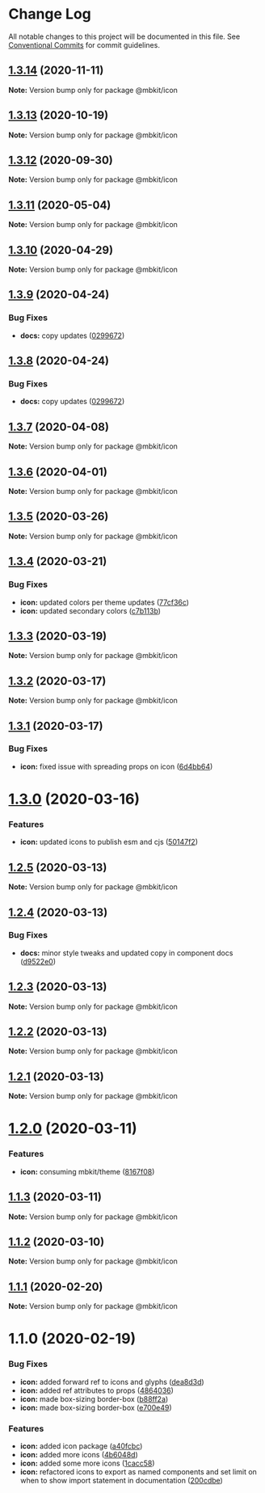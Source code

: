 # Change Log

All notable changes to this project will be documented in this file.
See [Conventional Commits](https://conventionalcommits.org) for commit guidelines.

## [1.3.14](https://github.com/mindbody/mbkit/compare/@mbkit/icon@1.3.13...@mbkit/icon@1.3.14) (2020-11-11)

**Note:** Version bump only for package @mbkit/icon





## [1.3.13](https://github.com/mindbody/mbkit/compare/@mbkit/icon@1.3.13...@mbkit/icon@1.3.13) (2020-10-19)

**Note:** Version bump only for package @mbkit/icon





## [1.3.12](https://github.com/mindbody/mbkit/compare/@mbkit/icon@1.3.11...@mbkit/icon@1.3.12) (2020-09-30)

**Note:** Version bump only for package @mbkit/icon





## [1.3.11](https://github.com/mindbody/design-system/compare/@mbkit/icon@1.3.10...@mbkit/icon@1.3.11) (2020-05-04)

**Note:** Version bump only for package @mbkit/icon





## [1.3.10](https://github.com/mindbody/design-system/compare/@mbkit/icon@1.3.9...@mbkit/icon@1.3.10) (2020-04-29)

**Note:** Version bump only for package @mbkit/icon





## [1.3.9](https://github.com/mindbody/design-system/compare/@mbkit/icon@1.3.7...@mbkit/icon@1.3.9) (2020-04-24)


### Bug Fixes

* **docs:** copy updates ([0299672](https://github.com/mindbody/design-system/commit/0299672dbcd744c71c9a53cd90bec41e2eb01ddc))





## [1.3.8](https://github.com/mindbody/design-system/compare/@mbkit/icon@1.3.7...@mbkit/icon@1.3.8) (2020-04-24)


### Bug Fixes

* **docs:** copy updates ([0299672](https://github.com/mindbody/design-system/commit/0299672dbcd744c71c9a53cd90bec41e2eb01ddc))





## [1.3.7](https://github.com/mindbody/mbkit/compare/@mbkit/icon@1.3.6...@mbkit/icon@1.3.7) (2020-04-08)

**Note:** Version bump only for package @mbkit/icon





## [1.3.6](https://github.com/mindbody/design-system/compare/@mbkit/icon@1.3.5...@mbkit/icon@1.3.6) (2020-04-01)

**Note:** Version bump only for package @mbkit/icon





## [1.3.5](https://github.com/mindbody/design-system/compare/@mbkit/icon@1.3.4...@mbkit/icon@1.3.5) (2020-03-26)

**Note:** Version bump only for package @mbkit/icon





## [1.3.4](https://github.com/mindbody/design-system/compare/@mbkit/icon@1.3.3...@mbkit/icon@1.3.4) (2020-03-21)


### Bug Fixes

* **icon:** updated colors per theme updates ([77cf36c](https://github.com/mindbody/design-system/commit/77cf36caac96cef067061de1bcbf035e4d6cd56c))
* **icon:** updated secondary colors ([c7b113b](https://github.com/mindbody/design-system/commit/c7b113b6e00c1eefe7f6a17f103d33e64d72f1f6))





## [1.3.3](https://github.com/mindbody/design-system/compare/@mbkit/icon@1.3.2...@mbkit/icon@1.3.3) (2020-03-19)

**Note:** Version bump only for package @mbkit/icon





## [1.3.2](https://github.com/mindbody/mbkit/compare/@mbkit/icon@1.3.1...@mbkit/icon@1.3.2) (2020-03-17)

**Note:** Version bump only for package @mbkit/icon





## [1.3.1](https://github.com/mindbody/design-system/compare/@mbkit/icon@1.3.0...@mbkit/icon@1.3.1) (2020-03-17)


### Bug Fixes

* **icon:** fixed issue with spreading props on icon ([6d4bb64](https://github.com/mindbody/design-system/commit/6d4bb648b8eb197ef6f2be2c33d010a51b44d256))





# [1.3.0](https://github.com/mindbody/design-system/compare/@mbkit/icon@1.2.5...@mbkit/icon@1.3.0) (2020-03-16)


### Features

* **icon:** updated icons to publish esm and cjs ([50147f2](https://github.com/mindbody/design-system/commit/50147f2124b954ef289c575f6350b09fd3e6ddbc))





## [1.2.5](https://github.com/mindbody/design-system/compare/@mbkit/icon@1.2.4...@mbkit/icon@1.2.5) (2020-03-13)

**Note:** Version bump only for package @mbkit/icon





## [1.2.4](https://github.com/mindbody/design-system/compare/@mbkit/icon@1.2.3...@mbkit/icon@1.2.4) (2020-03-13)


### Bug Fixes

* **docs:** minor style tweaks and updated copy in component docs ([d9522e0](https://github.com/mindbody/design-system/commit/d9522e0f1470800e3103793208e24a84739a5888))





## [1.2.3](https://github.com/mindbody/design-system/compare/@mbkit/icon@1.2.2...@mbkit/icon@1.2.3) (2020-03-13)

**Note:** Version bump only for package @mbkit/icon





## [1.2.2](https://github.com/mindbody/design-system/compare/@mbkit/icon@1.2.1...@mbkit/icon@1.2.2) (2020-03-13)

**Note:** Version bump only for package @mbkit/icon





## [1.2.1](https://github.com/mindbody/design-system/compare/@mbkit/icon@1.2.0...@mbkit/icon@1.2.1) (2020-03-13)

**Note:** Version bump only for package @mbkit/icon





# [1.2.0](https://github.com/mindbody/design-system/compare/@mbkit/icon@1.1.3...@mbkit/icon@1.2.0) (2020-03-11)


### Features

* **icon:** consuming mbkit/theme ([8167f08](https://github.com/mindbody/design-system/commit/8167f0873c93ce5814fbf0f230ead4057d2359ea))





## [1.1.3](https://github.com/mindbody/design-system/compare/@mbkit/icon@1.1.2...@mbkit/icon@1.1.3) (2020-03-11)

**Note:** Version bump only for package @mbkit/icon





## [1.1.2](https://github.com/mindbody/design-system/compare/@mbkit/icon@1.1.1...@mbkit/icon@1.1.2) (2020-03-10)

**Note:** Version bump only for package @mbkit/icon





## [1.1.1](https://github.com/mindbody/design-system/compare/@mbkit/icon@1.1.0...@mbkit/icon@1.1.1) (2020-02-20)

**Note:** Version bump only for package @mbkit/icon





# 1.1.0 (2020-02-19)


### Bug Fixes

* **icon:** added forward ref to icons and glyphs ([dea8d3d](https://github.com/mindbody/design-system/commit/dea8d3d7736413a29664e52f1489cda50268ba05))
* **icon:** added ref attributes to props ([4864036](https://github.com/mindbody/design-system/commit/486403680522e9b9fcfab31e266c929865121871))
* **icon:** made box-sizing border-box ([b88ff2a](https://github.com/mindbody/design-system/commit/b88ff2ab49ed49587df064c71c8600995ae1d2b5))
* **icon:** made box-sizing border-box ([e700e49](https://github.com/mindbody/design-system/commit/e700e49134ecf59c7e9cd11db45c4a3cbdcecf46))


### Features

* **icon:** added icon package ([a40fcbc](https://github.com/mindbody/design-system/commit/a40fcbceeb9f8b1ff20efd62f30f04b16b8dd2b4))
* **icon:** added more icons ([4b6048d](https://github.com/mindbody/design-system/commit/4b6048d109d621accd47c288528068187c7fac82))
* **icon:** added some more icons ([1cacc58](https://github.com/mindbody/design-system/commit/1cacc585d7a5b8b724be74035bc94ff70a83f079))
* **icon:** refactored icons to export as named components and set limit on when to show import statement in documentation ([200cdbe](https://github.com/mindbody/design-system/commit/200cdbe471436dc5c10bd76061780e0a1fa88bc6))
